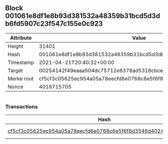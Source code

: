 ## Block 001061e8df1e8b93d381532a48359b31bcd5d3db6fd5907c23f547c155e0c923

Attribute | Value
--- | ---
Height | 31401
Hash | 001061e8df1e8b93d381532a48359b31bcd5d3db6fd5907c23f547c155e0c923
Timestamp | 2021-04-21T20:40:32+00:00
Target | 00254142f49eaaa504dc75712e8378ad5316cbcead634704b3734b6271167cc4
Merke root | cf5cf3c05625ec954a05a78eecfd6e0768c6e5f6f8d3546d40244c387cade2d2
Nonce | 4018715705

```

```

### Transactions

Hash | Amount
--- | ---
[cf5cf3c05625ec954a05a78eecfd6e0768c6e5f6f8d3546d40244c387cade2d2](cf5cf3c05625ec954a05a78eecfd6e0768c6e5f6f8d3546d40244c387cade2d2.md) | 10.00000000 SKEPTI 
